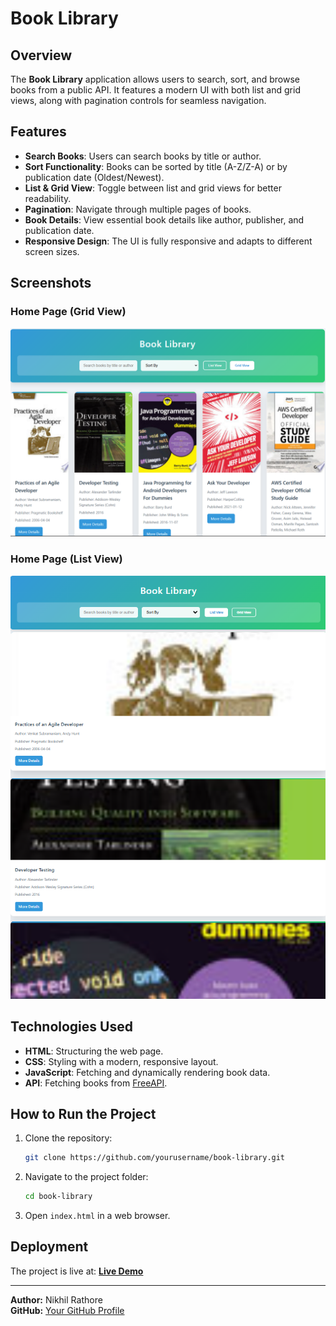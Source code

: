 # Book Library

## Overview
The **Book Library** application allows users to search, sort, and browse books from a public API. It features a modern UI with both list and grid views, along with pagination controls for seamless navigation.

## Features
- **Search Books**: Users can search books by title or author.
- **Sort Functionality**: Books can be sorted by title (A-Z/Z-A) or by publication date (Oldest/Newest).
- **List & Grid View**: Toggle between list and grid views for better readability.
- **Pagination**: Navigate through multiple pages of books.
- **Book Details**: View essential book details like author, publisher, and publication date.
- **Responsive Design**: The UI is fully responsive and adapts to different screen sizes.

## Screenshots
### Home Page (Grid View)
![Grid View](screenshots/grid.png)

### Home Page (List View)
![List View](screenshots/list.png)

## Technologies Used
- **HTML**: Structuring the web page.
- **CSS**: Styling with a modern, responsive layout.
- **JavaScript**: Fetching and dynamically rendering book data.
- **API**: Fetching books from [FreeAPI](https://api.freeapi.app/api/v1/public/books).

## How to Run the Project
1. Clone the repository:
   ```sh
   git clone https://github.com/yourusername/book-library.git
   ```
2. Navigate to the project folder:
   ```sh
   cd book-library
   ```
3. Open `index.html` in a web browser.

## Deployment
The project is live at:
[**Live Demo**](https://your-deployment-link.com)

---
**Author:** Nikhil Rathore  
**GitHub:** [Your GitHub Profile](https://github.com/blazeiscoding)

